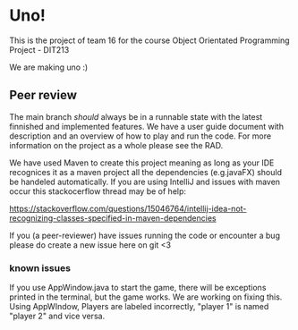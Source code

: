 # Uno!
This is the project of team 16 for the course Object Orientated Programming Project - DIT213

We are making uno :)
## Peer review
The main branch *should* always be in a runnable state with the latest finnished and implemented features. 
We have a user guide document with description and an overview of how to play and run the code. For more information on the project as a whole please see the RAD.

We have used Maven to create this project meaning as long as your IDE recognices it as a maven project all the dependencies (e.g.javaFX) should be handeled automatically. If you are using IntelliJ and issues with maven occur this stackocerflow thread may be of help: 

https://stackoverflow.com/questions/15046764/intellij-idea-not-recognizing-classes-specified-in-maven-dependencies



If you (a peer-reviewer) have issues running the code or encounter a bug please do create a new issue here on git <3

### known issues
If you use AppWindow.java to start the game, there will be exceptions printed in the terminal, but the game works. We are working on fixing this.
Using AppWIndow, Players are labeled incorrectly, "player 1" is named "player 2" and vice versa.
